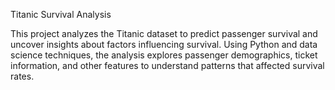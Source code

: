 Titanic Survival Analysis

This project analyzes the Titanic dataset to predict passenger survival and uncover insights about factors influencing survival. Using Python and data science techniques, the analysis explores passenger demographics, ticket information, and other features to understand patterns that affected survival rates.
